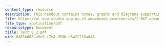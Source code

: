 ```yaml
---
content_type: resource
description: This handout contains notes, graphs and diagrams supporting this lecture.
file: https://ol-ocw-studio-app-qa.s3.amazonaws.com/courses/2-067-advanced-structural-dynamics-and-acoustics-13-811-spring-2004/6463b606a9e9c7e4d58be5a222f8ad48_lect_8_2.pdf
file_type: application/pdf
resourcetype: Document
title: lect_8_2.pdf
uid: 6463b606-a9e9-c7e4-d58b-e5a222f8ad48
---
```

